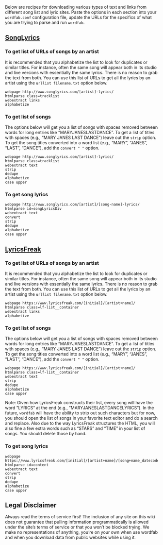 Below are recipes for downloading various types of text and links from different song list and lyric sites. Paste the options in each section into your `wordfab.conf` configuration file, update the URLs for the specifics of what you are trying to parse and run `wordfab`.

## [SongLyrics](http://songlyrics.com)

### To get list of URLs of songs by an artist

It is recommended that you alphabetize the list to look for duplicates or similar titles. For instance, often the same song will appear both in its studio and live versions with essentially the same lyrics. There is no reason to grab the text from both. You can use this list of URLs to get all the lyrics by an artist using the `urllist filename.txt` option below.
```
webpage http://www.songlyrics.com/[artist]-lyrics/
htmlparse class=tracklist
webextract links
alphabetize
```

### To get list of songs

The options below will get you a list of songs with spaces removed between words for long entries like “MARYJANESLASTDANCE”. To get a list of titles with spaces (e.g., “MARY JANES LAST DANCE”) leave out the `strip` option. To get the song titles converted into a word list (e.g., “MARY”, “JANES”, “LAST”, “DANCE”), add the `convert " "` option.
```
webpage http://www.songlyrics.com/[artist]-lyrics/
htmlparse class=tracklist
webextract text
strip
dedupe
alphabetize
case upper
```

### To get song lyrics
```
webpage http://www.songlyrics.com/[artist]/[song-name]-lyrics/
htmlparse id=songLyricsDiv
webextract text
convert
strip
dedupe
alphabetize
case upper
```

## [LyricsFreak](https://www.lyricsfreak.com)

### To get list of URLs of songs by an artist

It is recommended that you alphabetize the list to look for duplicates or similar titles. For instance, often the same song will appear both in its studio and live versions with essentially the same lyrics. There is no reason to grab the text from both. You can use this list of URLs to get all the lyrics by an artist using the `urllist filename.txt` option below.
```
webpage https://www.lyricsfreak.com/[initial]/[artist+name]/
htmlparse class=lf-list__container
webextract links
alphabetize
```

### To get list of songs

The options below will get you a list of songs with spaces removed between words for long entries like “MARYJANESLASTDANCE”. To get a list of titles with spaces (e.g., “MARY JANES LAST DANCE”) leave out the `strip` option. To get the song titles converted into a word list (e.g., “MARY”, “JANES”, “LAST”, “DANCE”), add the `convert " "` option.
```
webpage https://www.lyricsfreak.com/[initial]/[artist+name]/
htmlparse class=lf-list__container
webextract text
strip
dedupe
alphabetize
case upper
```
Note: Given how LyricsFreak constructs their list, every song will have the word ”LYRICS“ at the end (e.g., “MARYJANESLASTDANCELYRICS”). In the future, `wordfab` will have the ability to strip out such characters but for now, you should open the list of songs in your favorite text editor and do a search and replace. Also due to the way LyricsFreak structures the HTML, you will also fine a few extra words such as “STARS” and “TIME” in your list of songs. You should delete those by hand.

### To get song lyrics
```
webpage https://www.lyricsfreak.com/[initial]/[artist+name]/[song+name_datecode]
htmlparse id=content
webextract text
convert
strip
dedupe
alphabetize
case upper
```

## Legal Disclaimer

Always read the terms of service first! The inclusion of any site on this wiki does not guarantee that pulling information programmatically is allowed under the site’s terms of service or that you won’t be blocked trying. We make no representations of anything, you’re on your own when use wordfab and when you download data from public websites while using it.
